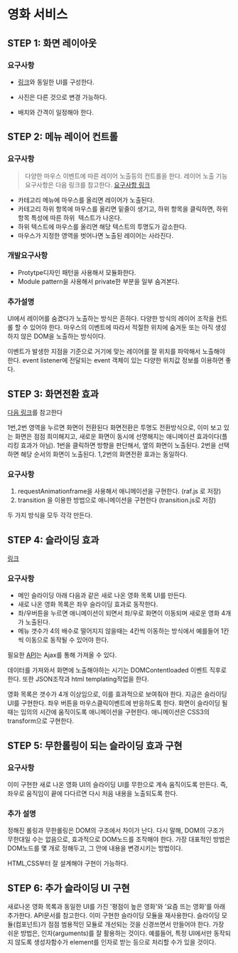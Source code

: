 # 영화 서비스



## STEP 1: 화면 레이아웃

### 요구사항

* [링크](https://docs.google.com/presentation/d/1bQpVOH3KTpUBLYeJd61gnVY2cdTr5lcDEt9_7wUk4Ic/edit#slide=id.g3bb37f7a87_0_1)와 동일한 UI를 구성한다. 

* 사진은 다른 것으로 변경 가능하다.

* 배치와 간격이 일정해야 한다.






## STEP 2: 메뉴 레이어 컨트롤

### 요구사항

> 다양한 마우스 이벤트에 따른 레이어 노출등의 컨트롤을 한다. 레이어 노출 기능 요구사항은 다음 링크를 참고한다.
> [요구사항 링크](https://docs.google.com/presentation/d/1bQpVOH3KTpUBLYeJd61gnVY2cdTr5lcDEt9_7wUk4Ic/edit#slide=id.g3bb37f7a87_1_45)

* 카테고리 메뉴에 마우스를 올리면 레이어가 노출된다. 
* 카테고리 하위 항목에 마우스를 올리면 밑줄이 생기고, 하위 항목을 클릭하면, 하위 항목 특성에 따른 하위  텍스트가 나온다.
* 하위 텍스트에 마우스를 올리면 해당 텍스트의 투명도가 감소한다.
* 마우스가 지정한 영역을 벗어나면 노출된 레이어는 사라진다.



### 개발요구사항

* Protytpe디자인 패턴을 사용해서 모듈화한다.
* Module pattern을 사용해서 private한 부분을 일부 숨겨본다.



### 추가설명

UI에서 레이어를 숨겼다가 노출하는 방식은 흔하다. 다양한 방식의 레이어 조작을 컨트롤 할 수 있어야 한다. 마우스의 이벤트에 따라서 적절한 위치에 숨겨둔 또는 아직 생성하지 않은 DOM을 노출하는 방식이다.

이벤트가 발생한 지점을 기준으로 거기에 맞는 레이어를 잘 위치를 파악해서 노출해야 한다. event listener에 전달되는 event 객체이 있는 다양한 위치값 정보를 이용하면 좋다.

 



## STEP 3: 화면전환 효과

[다음 링크](https://docs.google.com/presentation/d/1bQpVOH3KTpUBLYeJd61gnVY2cdTr5lcDEt9_7wUk4Ic/edit#slide=id.g3bb37f7a87_4_0)를 참고한다

1번,2번 영역을 누르면 화면이 전환된다
화면전환은 투명도 전환방식으로, 이미 보고 있는 화면은 점점 희미해지고, 새로운 화면이 동시에 선명해지는 애니메이션 효과이다(플리킹 효과가 아님).
1번을 클릭하면 방향을 판단해서, 옆의 화면이 노출된다.
2번을 선택하면 해당 순서의 화면이 노출된다.
1,2번의 화면전환 효과는 동일하다.



### 요구사항

1. requestAnimationframe을 사용해서 애니메이션을 구현한다. (raf.js 로 저장)
2. transition 을 이용한 방법으로 애니메이션을 구현한다 (transition.js로 저장)

두 가지 방식을 모두 각각 만든다. 

 



## STEP 4: 슬라이딩 효과

[링크](https://docs.google.com/presentation/d/1bQpVOH3KTpUBLYeJd61gnVY2cdTr5lcDEt9_7wUk4Ic/edit#slide=id.g3bb37f7a87_4_5)

### 요구사항

* 메인 슬라이딩 아래 다음과 같은 새로 나온 영화 목록 UI를 만든다.
* 새로 나온 영화 목록은 좌우 슬라이딩 효과로 동작한다. 
* 좌/우버튼을 누르면 애니메이션이 되면서 좌/우로 화면이 이동되며 새로운 영화 4개가 노출된다. 
* 메뉴 갯수가 4의 배수로 떨어지지 않을때는 4칸씩 이동하는 방식에서 예를들어 1칸씩 이동으로 동작될 수 있어야 한다.

필요한 [API](https://www.themoviedb.org/documentation/api?language=ko)는 Ajax를 통해 가져올 수 있다.

데이터를 가져와서 화면에 노출해야하는 시기는 DOMContentloaded 이벤트 직후로 한다. 또한 JSON조작과 html templating작업을 한다. 

영화 목록은 갯수가 4개 이상임으로, 이를 효과적으로 보여줘야 한다. 지금은 슬라이딩UI를 구현한다. 좌우 버튼을 마우스클릭이벤트에 반응하도록 한다. 화면이 슬라이딩 될 때는 임의의 시간에 움직이도록 애니메이션을 구현한다. 애니메이션은 CSS3의 transform으로 구현한다. 




## STEP 5: 무한롤링이 되는 슬라이딩 효과 구현

### 요구사항
이미 구현한 새로 나온 영화 UI의 슬라이딩 UI를 무한으로 계속 움직이도록 만든다. 즉, 좌우로 움직임이 끝에 다다르면 다시 처음 내용을 노출되도록 한다.



### 추가 설명

정해진 롤링과 무한롤링은 DOM의 구조에서 차이가 난다. 다시 말해, DOM의 구조가 무한대일 수는 없음으로, 효과적으로 DOM노드를 조작해야 한다. 가장 대표적인 방법은 DOM노드를 몇 개로 정해두고, 그 안에 내용을 변경시키는 방법이다.

HTML,CSS부터 잘 설계해야 구현이 가능하다. 





## STEP 6:  추가 슬라이딩 UI 구현

새로나온 영화 목록과 동일한 UI를 가진 '평점이 높은 영화'와 '요즘 뜨는 영화'를 아래 추가한다. API문서를 참고한다.
이미 구현한 슬라이딩 모듈을 재사용한다. 슬라이딩 모듈(컴포넌트)가 점점 범용적인 모듈로 개선되는 것을 신경쓰면서 만들어야 한다.
가장 쉬운 방법은, 인자(arguments)를 잘 활용하는 것이다. 예를들어, 특정 UI에서만 동작되지 않도록 생성자함수가 element를 인자로 받는 등으로 처리할 수가 있을 것이다. 